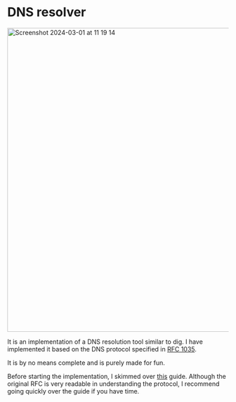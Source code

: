 # DNS resolver

<img width="693" alt="Screenshot 2024-03-01 at 11 19 14" src="https://github.com/Bipinoli/DNS-Resolver/assets/11765482/e08409bf-196d-4928-a21b-b1b7ffd80125">

It is an implementation of a DNS resolution tool similar to dig.
I have implemented it based on the DNS protocol specified in [RFC 1035](https://datatracker.ietf.org/doc/html/rfc1035).

It is by no means complete and is purely made for fun.

Before starting the implementation, I skimmed over [this](https://github.com/EmilHernvall/dnsguide/tree/master) guide.
Although the original RFC is very readable in understanding the protocol, I recommend going quickly over the guide if you have time.



